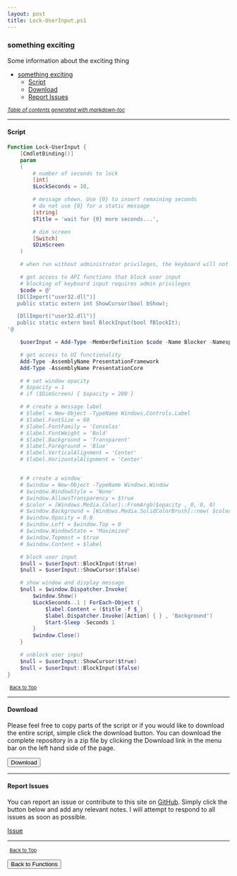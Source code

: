 ```yaml
---
layout: post
title: Lock-UserInput.ps1
---
```


### something exciting

Some information about the exciting thing

- [something exciting](#something-exciting)
  - [Script](#script)
  - [Download](#download)
  - [Report Issues](#report-issues)

<small><i><a href='http://ecotrust-canada.github.io/markdown-toc/'>Table of contents generated with markdown-toc</a></i></small>

---

#### Script

```powershell
Function Lock-UserInput {
    [CmdletBinding()]
    param
    (
        # number of seconds to lock
        [int]
        $LockSeconds = 10,

        # message shown. Use {0} to insert remaining seconds
        # do not use {0} for a static message
        [string]
        $Title = 'wait for {0} more seconds...',

        # dim screen
        [Switch]
        $DimScreen
    )

    # when run without administrator privileges, the keyboard will not be blocked!

    # get access to API functions that block user input
    # blocking of keyboard input requires admin privileges
    $code = @'
   [DllImport("user32.dll")]
   public static extern int ShowCursor(bool bShow);

   [DllImport("user32.dll")]
   public static extern bool BlockInput(bool fBlockIt);
'@

    $userInput = Add-Type -MemberDefinition $code -Name Blocker -Namespace UserInput -PassThru

    # get access to UI functionality
    Add-Type -AssemblyName PresentationFramework
    Add-Type -AssemblyName PresentationCore

    # # set window opacity
    # $opacity = 1
    # if ($DimScreen) { $opacity = 200 }

    # # create a message label
    # $label = New-Object -TypeName Windows.Controls.Label
    # $label.FontSize = 60
    # $label.FontFamily = 'Consolas'
    # $label.FontWeight = 'Bold'
    # $label.Background = 'Transparent'
    # $label.Foreground = 'Blue'
    # $label.VerticalAlignment = 'Center'
    # $label.HorizontalAlignment = 'Center'


    # # create a window
    # $window = New-Object -TypeName Windows.Window
    # $window.WindowStyle = 'None'
    # $window.AllowsTransparency = $true
    # $color = [Windows.Media.Color]::FromArgb($opacity , 0, 0, 0)
    # $window.Background = [Windows.Media.SolidColorBrush]::new( $color)
    # $window.Opacity = 0.8
    # $window.Left = $window.Top = 0
    # $window.WindowState = 'Maximized'
    # $window.Topmost = $true
    # $window.Content = $label

    # block user input
    $null = $userInput::BlockInput($true)
    $null = $userInput::ShowCursor($false)

    # show window and display message
    $null = $window.Dispatcher.Invoke{
        $window.Show()
        $LockSeconds..1 | ForEach-Object {
            $label.Content = ($title -f $_)
            $label.Dispatcher.Invoke([Action] { } , 'Background')
            Start-Sleep -Seconds 1
        }
        $window.Close()
    }

    # unblock user input
    $null = $userInput::ShowCursor($true)
    $null = $userInput::BlockInput($false)
}
```

<span style="font-size:11px;"><a href="#"><i class="fas fa-caret-up" aria-hidden="true" style="color: white; margin-right:5px;"></i>Back to Top</a></span>

---

#### Download

Please feel free to copy parts of the script or if you would like to download the entire script, simple click the download button. You can download the complete repository in a zip file by clicking the Download link in the menu bar on the left hand side of the page.

<button class="btn" type="submit" onclick="window.open('/PowerShell/functions/Lock-UserInput.ps1')">
    <i class="fa fa-cloud-download-alt">
    </i>
        Download
</button>

---

#### Report Issues

You can report an issue or contribute to this site on <a href="https://github.com/BanterBoy/scripts-blog/issues">GitHub</a>. Simply click the button below and add any relevant notes. I will attempt to respond to all issues as soon as possible.

<!-- Place this tag where you want the button to render. -->

<a class="github-button" href="https://github.com/BanterBoy/scripts-blog/issues/new?title=Lock-UserInput.ps1&body=There is a problem with this function. Please find details below." data-show-count="true" aria-label="Issue BanterBoy/scripts-blog on GitHub">Issue</a>

---

<span style="font-size:11px;"><a href="#"><i class="fas fa-caret-up" aria-hidden="true" style="color: white; margin-right:5px;"></i>Back to Top</a></span>

<a href="/menu/_pages/functions.html">
    <button class="btn">
        <i class='fas fa-reply'>
        </i>
            Back to Functions
    </button>
</a>

[1]: http://ecotrust-canada.github.io/markdown-toc
[2]: https://github.com/googlearchive/code-prettify
